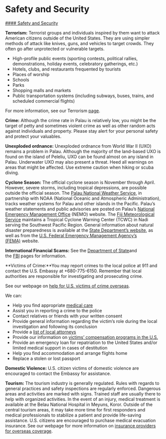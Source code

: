 # Safety and Security

[#### Safety and Security](javascript:void(0); "Safety and Security")

**Terrorism:** Terrorist groups and individuals inspired by them want to attack American citizens outside of the United States. They are using simpler methods of attack like knives, guns, and vehicles to target crowds. They often go after unprotected or vulnerable targets.

* High-profile public events (sporting contests, political rallies, demonstrations, holiday events, celebratory gatherings, etc.)
* Hotels, clubs, and restaurants frequented by tourists
* Places of worship
* Schools
* Parks
* Shopping malls and markets
* Public transportation systems (including subways, buses, trains, and scheduled commercial flights)

For more information, see our Terrorism [page](https://travel.state.gov/content/travel/en/international-travel/emergencies/terrorism.html).

**Crime:** Although the crime rate in Palau is relatively low, you might be the target of petty and sometimes violent crime as well as other random acts against individuals and property. Please stay alert for your personal safety and protect your valuables.

**Unexploded ordnance:** Unexploded ordnance from World War II (UXO) remains a problem in Palau. Although the majority of the land-based UXO is found on the island of Peleliu, UXO can be found almost on any island in Palau. Underwater UXO may also present a threat. Heed all warnings on areas that might be affected. Use extreme caution when hiking or scuba diving.

**Cyclone Season:** The official cyclone season is November through April.  However, severe storms, including tropical depressions, are possible outside the official season. The [Palau National Weather Service](https://gcc02.safelinks.protection.outlook.com/?url=https%3A%2F%2Fwww.weather.gov%2Fgum%2FWSOPalau&data=05%7C02%7CChesbroJK%40state.gov%7Cff20538e4851480f368008dd44d41df0%7C66cf50745afe48d1a691a12b2121f44b%7C0%7C0%7C638742400001701323%7CUnknown%7CTWFpbGZsb3d8eyJFbXB0eU1hcGkiOnRydWUsIlYiOiIwLjAuMDAwMCIsIlAiOiJXaW4zMiIsIkFOIjoiTWFpbCIsIldUIjoyfQ%3D%3D%7C0%7C%7C%7C&sdata=H7l1iojqtUwz25M3dJQkf%2BcRNLlu7qXbiG4KDaOU8rA%3D&reserved=0), in partnership with NOAA (National Oceanic and Atmospheric Administration), tracks weather systems for Palau and other islands in the Pacific. Palau’s weather statements and public advisories are posted on Palau’s [National Emergency Management Office](https://gcc02.safelinks.protection.outlook.com/?url=https%3A%2F%2Fwww.palaugov.pw%2Fthe-national-emergency-management-office%2F&data=05%7C02%7CChesbroJK%40state.gov%7Cff20538e4851480f368008dd44d41df0%7C66cf50745afe48d1a691a12b2121f44b%7C0%7C0%7C638742400001723168%7CUnknown%7CTWFpbGZsb3d8eyJFbXB0eU1hcGkiOnRydWUsIlYiOiIwLjAuMDAwMCIsIlAiOiJXaW4zMiIsIkFOIjoiTWFpbCIsIldUIjoyfQ%3D%3D%7C0%7C%7C%7C&sdata=YORPF4KCbg6JWJDI1WzwwKIafp8bn04itKQochii6Gk%3D&reserved=0) (NEMO) website. The [Fiji Meteorological Service](http://www.met.gov.fj/) maintains a Tropical Cyclone Warning Center (TCWC) in Nadi serving the Southwest Pacific Region. General information about natural disaster preparedness is available at the [State Department’s website](https://travel.state.gov/content/travel/en/international-travel/before-you-go/crisis_and_disaster_abroad_be_ready.html), as well as from the [U.S. Federal Emergency Management Agency’s (FEMA)](https://www.ready.gov/) website.

**International Financial Scams:** See the [Department of State](http://travel.state.gov/content/passports/english/emergencies/scams.html)and the [FBI](http://www.fbi.gov/scams-safety/fraud) pages for information.

**Victims of Crime:**You may report crimes to the local police at 911 and contact the U.S. Embassy at +680-775-6150. Remember that local authorities are responsible for investigating and prosecuting crime.

See our webpage on [help for U.S. victims of crime overseas](http://travel.state.gov/content/passports/en/emergencies/victims.html).

We can:

* Help you find appropriate [medical care](https://pw.usembassy.gov/medical-assistance/)
* Assist you in reporting a crime to the police
* Contact relatives or friends with your written consent
* Provide general information regarding the victim’s role during the local investigation and following its conclusion
* Provide a [list of local attorneys](https://pw.usembassy.gov/legal-assistance/)
* Provide our information on [victims’ compensation programs in the U.S.](http://travel.state.gov/content/passports/english/emergencies/victims.html)
* Provide an emergency loan for repatriation to the United States and/or limited medical support in cases of destitution
* Help you find accommodation and arrange flights home
* Replace a stolen or lost passport

**Domestic Violence:** U.S. citizen victims of domestic violence are encouraged to contact the Embassy for assistance.

**Tourism:** The tourism industry is generally regulated. Rules with regards to general practices and safety inspections are regularly enforced. Dangerous areas and activities are marked with signs. Trained staff are usually there to help with organized activities. In the event of an injury, medical treatment is available at the Belau National Hospital in Meyuns, Koror. Outside of the central tourism areas, it may take more time for first responders and medical professionals to stabilize a patient and provide life-saving assistance. U.S. citizens are encouraged to purchase medical evacuation insurance. See our webpage for more information on [insurance providers for overseas coverage](https://travel.state.gov/content/travel/en/international-travel/before-you-go/your-health-abroad/Insurance_Coverage_Overseas.html).